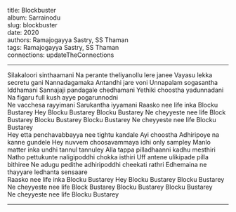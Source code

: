 title: Blockbuster  
album: Sarrainodu  
slug: blockbuster  
date: 2020  
authors: Ramajogayya Sastry, SS Thaman  
tags: Ramajogayya Sastry, SS Thaman  
connections: updateTheConnections  

------------

Silakaloori sinthaamani Na perante theliyanollu lere janee Vayasu lekka secretu gani Nannadagamaka Antandhi jare voni Unnapalam sogasantha Iddhamani Sannajaji pandagale chedhamani Yethiki choostha yadunnadani Na figaru full kush ayye pogarunnodni  
Ne vacchesa rayyimani Sarukantha iyyamani Raasko nee life inka Blocku Bustarey Hey Blocku Bustarey Blocku Bustarey Ne cheyyeste nee life Block Bustarey Blocku Bustarey Blocku Bustarey Ne cheyyeste nee life Blocku Bustarey  
Hey etta penchavabbayya nee tightu kandale Ayi choostha Adhiripoye na kanne gundele Hey nuvvem choosavammaya idhi only sampley Manlo matter inka undhi tannul tannuley Alla tappa pilladhaanni kadhu mesthiri Natho pettukunte naligipoddhi chokka isthiri Uff antene ulikipade pilla bithiree Ne adugu pedithe adhiripoddhi cheekati rathri Edhemaina ne thayyare ledhanta sensaare  
Raasko nee life inka Blocku Bustarey Hey Blocku Bustarey Blocku Bustarey Ne cheyyeste nee life Block Bustarey Blocku Bustarey Blocku Bustarey  
Ne cheyyeste nee life Blocku Bustarey  


------------
